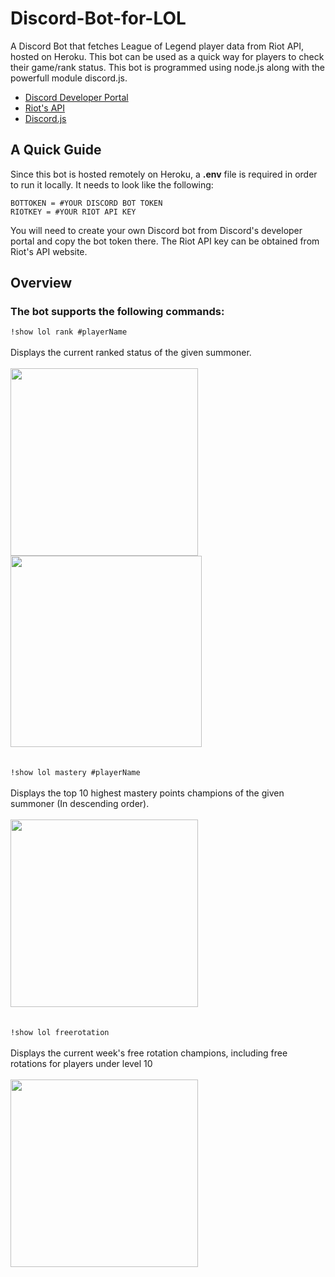 # Discord-Bot-for-LOL
A Discord Bot that fetches League of Legend player data from Riot API, hosted on Heroku. This bot can be used as a quick way for players to check their game/rank status. This bot is programmed using node.js along with the powerfull module discord.js. <br/>
 - [Discord Developer Portal](https://developer.riotgames.com) <br/>
 - [Riot's API](https://discord.com/developers/docs/intro) <br/>
 - [Discord.js](https://discord.js.org/#/) <br/>

## A Quick Guide
Since this bot is hosted remotely on Heroku, a **.env** file is required in order to run it locally. It needs to look like the following:
```
BOTTOKEN = #YOUR DISCORD BOT TOKEN
RIOTKEY = #YOUR RIOT API KEY
```

You will need to create your own Discord bot from Discord's developer portal and copy the bot token there. The Riot API key can be obtained from Riot's API website. 

## Overview
### The bot supports the following commands: <br/>
``` !show lol rank #playerName ``` <br/><br/>
Displays the current ranked status of the given summoner. <br/><br/>
<img src="https://github.com/StevenWu2001/Discord-Bot-for-LOL/blob/main/img/demo/showRank1.png" width = "300">
<img src="https://github.com/StevenWu2001/Discord-Bot-for-LOL/blob/main/img/demo/showRank2.png" width = "306"> <br/><br/><br/>
``` !show lol mastery #playerName ``` <br/><br/>
Displays the top 10 highest mastery points champions of the given summoner (In descending order). <br/><br/>
<img src="https://github.com/StevenWu2001/Discord-Bot-for-LOL/blob/main/img/demo/mastery1.png" width = "300"> <br/><br/><br/>
``` !show lol freerotation ``` <br/><br/>
Displays the current week's free rotation champions, including free rotations for players under level 10 <br/><br/>
<img src="https://github.com/StevenWu2001/Discord-Bot-for-LOL/blob/main/img/demo/freerotation1.png" width = "300">
